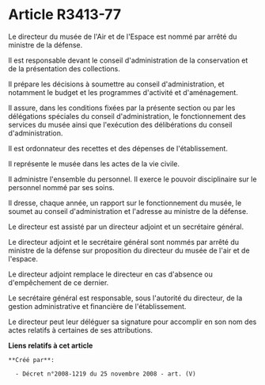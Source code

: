 # Article R3413-77

Le directeur du musée de l'Air et de l'Espace est nommé par arrêté du ministre de la défense.

Il est responsable devant le conseil d'administration de la conservation et de la présentation des collections.

Il prépare les décisions à soumettre au conseil d'administration, et notamment le budget et les programmes d'activité et
d'aménagement.

Il assure, dans les conditions fixées par la présente section ou par les délégations spéciales du conseil d'administration,
le fonctionnement des services du musée ainsi que l'exécution des délibérations du conseil d'administration.

Il est ordonnateur des recettes et des dépenses de l'établissement.

Il représente le musée dans les actes de la vie civile.

Il administre l'ensemble du personnel. Il exerce le pouvoir disciplinaire sur le personnel nommé par ses soins.

Il dresse, chaque année, un rapport sur le fonctionnement du musée, le soumet au conseil d'administration et l'adresse au
ministre de la défense.

Le directeur est assisté par un directeur adjoint et un secrétaire général.

Le directeur adjoint et le secrétaire général sont nommés par arrêté du ministre de la défense sur proposition du directeur
du musée de l'air et de l'espace.

Le directeur adjoint remplace le directeur en cas d'absence ou d'empêchement de ce dernier.

Le secrétaire général est responsable, sous l'autorité du directeur, de la gestion administrative et financière de
l'établissement.

Le directeur peut leur déléguer sa signature pour accomplir en son nom des actes relatifs à certaines de ses attributions.

**Liens relatifs à cet article**

	**Créé par**:

	  - Décret n°2008-1219 du 25 novembre 2008 - art. (V)
